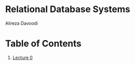 Relational Database Systems
== 

Alireza Davoodi

# Table of Contents
1. [Lecture 0](./lecture-0.md)

